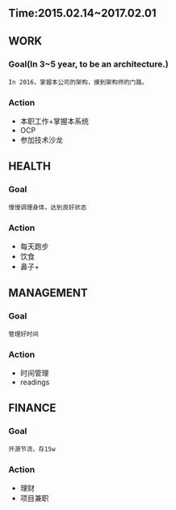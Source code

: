 ## Time:2015.02.14~2017.02.01
## WORK
### Goal(In 3~5 year, to be an architecture.)
	In 2016，掌握本公司的架构，摸到架构师的门路。
### Action
* 本职工作+掌握本系统
* OCP
* 参加技术沙龙

## HEALTH
### Goal
	慢慢调理身体，达到良好状态
### Action
* 每天跑步
* 饮食
* 鼻子+

## MANAGEMENT
### Goal
	管理好时间
### Action
* 时间管理
* readings

## FINANCE
### Goal
	开源节流，存15w
### Action
* 理财
* 项目兼职
